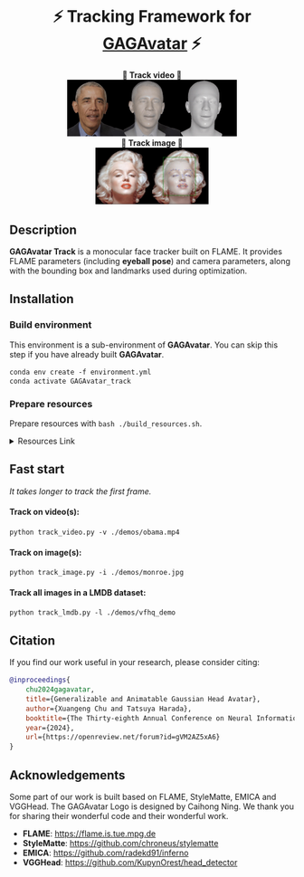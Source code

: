 <h1 align="center"><b>⚡️ Tracking Framework for <a href="https://github.com/xg-chu/GAGAvatar">GAGAvatar</a> ⚡️</b></h1>

<div align="center"> 
    <b>🚀 Track video 🚀</b> 
    <div align="center"> 
        <b><img src="./demos/track_obama.gif" alt="drawing" width="300"/></b>
    </div>
</div>
<div align="center"> 
    <b>🚅 Track image 🚅</b>
    <div align="center"> 
        <b><img src="./demos/track_monroe.jpg" alt="drawing" width="200"/></b>
    </div>
</div>


## Description
**GAGAvatar Track** is a monocular face tracker built on FLAME. It provides FLAME parameters (including **eyeball pose**) and camera parameters, along with the bounding box and landmarks used during optimization.

## Installation
### Build environment
This environment is a sub-environment of **GAGAvatar**. You can skip this step if you have already built **GAGAvatar**.

```
conda env create -f environment.yml
conda activate GAGAvatar_track
```

### Prepare resources
Prepare resources with ```bash ./build_resources.sh```.

<details>
<summary><span>Resources Link</span></summary>

*The models and resources are available at https://huggingface.co/xg-chu/GAGAvatar_track.*
</details>


## Fast start
*It takes longer to track the first frame.*

#### Track on video(s):
```
python track_video.py -v ./demos/obama.mp4
```

#### Track on image(s):
```
python track_image.py -i ./demos/monroe.jpg
```
#### Track all images in a LMDB dataset:
```
python track_lmdb.py -l ./demos/vfhq_demo
```

## Citation
If you find our work useful in your research, please consider citing:
```bibtex
@inproceedings{
    chu2024gagavatar,
    title={Generalizable and Animatable Gaussian Head Avatar},
    author={Xuangeng Chu and Tatsuya Harada},
    booktitle={The Thirty-eighth Annual Conference on Neural Information Processing Systems},
    year={2024},
    url={https://openreview.net/forum?id=gVM2AZ5xA6}
}
```

## Acknowledgements
Some part of our work is built based on FLAME, StyleMatte, EMICA and VGGHead. 
The GAGAvatar Logo is designed by Caihong Ning.
We thank you for sharing their wonderful code and their wonderful work.
- **FLAME**: https://flame.is.tue.mpg.de
- **StyleMatte**: https://github.com/chroneus/stylematte
- **EMICA**: https://github.com/radekd91/inferno
- **VGGHead**: https://github.com/KupynOrest/head_detector
